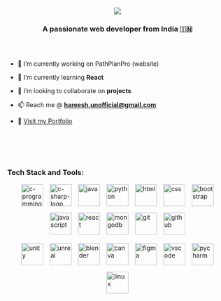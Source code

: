 <h1 align="center">
    <img src="https://readme-typing-svg.herokuapp.com/?font=Righteous&size=35&center=true&vCenter=true&width=500&height=70&duration=4000&lines=Hi+There!+👋;+I'm+Hareeshravi+!;" />
</h1>

<h3 align="center">A passionate web developer from India 🇮🇳 </h3>

<br/>

<div style="display: flex; flex-wrap: wrap; gap: 20px; align-items: center; justify-content: space-between;">

- 🔭 I’m currently working on PathPlanPro (website)
      
- 🌱 I’m currently learning **React**
  
- 👯 I’m looking to collaborate on **projects**
  
- 📫 Reach me @ **hareesh.unofficial@gmail.com**
  
- 📝 [Visit my Portfolio](https://hareesh-s-portfolio.vercel.app)
  </div>
<br/><br/>

### Tech Stack and Tools:

<div style="display: flex; flex-wrap: wrap; gap: 15px; justify-content: center; align-items: center;">

  <img width="50" height="50" src="https://img.icons8.com/fluency/48/c-programming.png" alt="c-programming"/>
  <img width="50" height="50" src="https://img.icons8.com/fluency/100/c-sharp-logo.png" alt="c-sharp-logo"/>
  <img width="50" height="50" src="https://img.icons8.com/color/48/java-coffee-cup-logo--v1.png" alt="java"/>
  <img width="50" height="50" src="https://img.icons8.com/fluency/48/python.png" alt="python"/>
  <img width="50" height="50" src="https://img.icons8.com/color/48/html-5--v1.png" alt="html"/>
  <img width="50" height="50" src="https://img.icons8.com/fluency/48/css3.png" alt="css"/>
  <img width="50" height="50" src="https://img.icons8.com/color/48/bootstrap--v2.png" alt="bootstrap"/>
  <img width="50" height="50" src="https://img.icons8.com/color/48/javascript--v1.png" alt="javascript"/>
  <img width="50" height="50" src="https://img.icons8.com/color/48/react-native.png" alt="react"/>
  <img width="50" height="50" src="https://img.icons8.com/color/48/mongodb.png" alt="mongodb"/>
  <img width="50" height="50" src="https://img.icons8.com/color/48/git.png" alt="git"/>
  <img width="50" height="50" src="https://img.icons8.com/nolan/50/github.png" alt="github"/>

</div>

<div style="display: flex; flex-wrap: wrap; gap: 15px; justify-content: center; align-items: center; margin-top: 20px;">

  <img width="50" height="50" src="https://img.icons8.com/badges/48/unity.png" alt="unity"/>
  <img width="50" height="50" src="https://img.icons8.com/nolan/50/unreal-engine.png" alt="unreal"/>
  <img width="50" height="50" src="https://img.icons8.com/fluency/48/blender-3d.png" alt="blender"/>
  <img width="50" height="50" src="https://img.icons8.com/fluency/48/canva.png" alt="canva"/>
  <img width="50" height="50" src="https://img.icons8.com/color/48/figma--v1.png" alt="figma"/>
  <img width="50" height="50" src="https://img.icons8.com/fluency/48/visual-studio-code-2019.png" alt="vscode"/>
  <img width="50" height="50" src="https://img.icons8.com/color/48/pycharm--v2.png" alt="pycharm"/>
  <img width="50" height="50" src="https://img.icons8.com/nolan/50/linux--v2.png" alt="linux"/>

</div>
